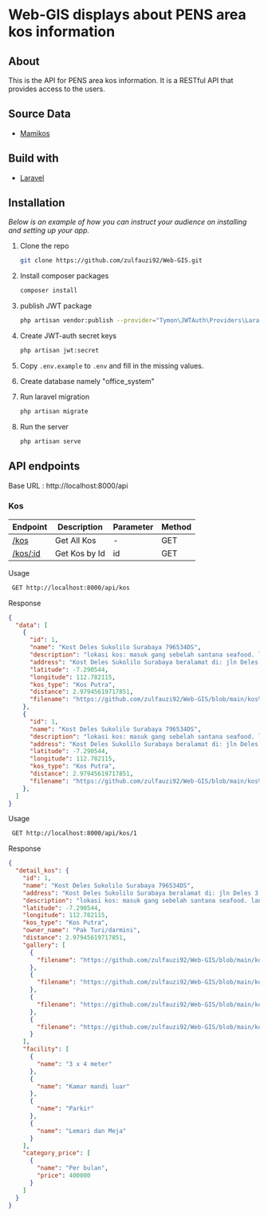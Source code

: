 # Web-GIS displays about PENS area kos information

## About

This is the API for PENS area kos information. It is a RESTful API that provides access to the users.

## Source Data

* [Mamikos](https://mamikos.com/)

## Build with

* [Laravel](http://expressjs.com/)

## Installation

_Below is an example of how you can instruct your audience on installing and setting up your app._

1. Clone the repo

   ```sh
   git clone https://github.com/zulfauzi92/Web-GIS.git
   ```

2. Install composer packages

   ```sh
   composer install
   ```

3. publish JWT package

   ```sh
   php artisan vendor:publish --provider="Tymon\JWTAuth\Providers\LaravelServiceProvider"
   ```

4. Create JWT-auth secret keys

   ```sh
   php artisan jwt:secret
   ```

5. Copy `.env.example` to `.env` and fill in the missing values.

6. Create database namely "office_system"

7. Run laravel migration

   ```sh
   php artisan migrate
   ```

8. Run the server
    ```sh
    php artisan serve
    ```

## API endpoints
Base URL : http://localhost:8000/api

### Kos
| Endpoint | Description | Parameter | Method|
| ------ | ------ | ------ | ------ |
| [/kos](http://localhost:8000/kos) | Get All Kos | - | GET |
| [/kos/:id](http://localhost:8000/kos/1) | Get Kos by Id | id | GET |

Usage
```sh
 GET http://localhost:8000/api/kos
```
Response
```json
{
  "data": [
    {
      "id": 1,
      "name": "Kost Deles Sukolilo Surabaya 796534DS",
      "description": "lokasi kos: masuk gang sebelah santana seafood. lanjut cari gang mawar dan masuk ke timur. kemudian tanya kos milik H. Rouf almarhum. atau tanya                       tempas kos Pak Turi/darmini. Listrik: biaya perbulan sudah termasuk listrik standard. yaitu: untuk cas hp/laptop, kipas angin, lampu. alat masak                       listrik dikenakan biaya tambahan 40rb/bln Fasilitas: kamar mandi luar parkiran motor kasur lemari pakaian meja belajar",
      "address": "Kost Deles Sukolilo Surabaya beralamat di: jln Deles 3 gang mawar",
      "latitude": -7.290544,
      "longitude": 112.782115,
      "kos_type": "Kos Putra",
      "distance": 2.97945619717851,
      "filename": "https://github.com/zulfauzi92/Web-GIS/blob/main/kos%20image/kos1/kos1-001.jpg"
    }, 
    {
      "id": 1,
      "name": "Kost Deles Sukolilo Surabaya 796534DS",
      "description": "lokasi kos: masuk gang sebelah santana seafood. lanjut cari gang mawar dan masuk ke timur. kemudian tanya kos milik H. Rouf almarhum. atau tanya                       tempas kos Pak Turi/darmini. Listrik: biaya perbulan sudah termasuk listrik standard. yaitu: untuk cas hp/laptop, kipas angin, lampu. alat masak                       listrik dikenakan biaya tambahan 40rb/bln Fasilitas: kamar mandi luar parkiran motor kasur lemari pakaian meja belajar",
      "address": "Kost Deles Sukolilo Surabaya beralamat di: jln Deles 3 gang mawar",
      "latitude": -7.290544,
      "longitude": 112.782115,
      "kos_type": "Kos Putra",
      "distance": 2.97945619717851,
      "filename": "https://github.com/zulfauzi92/Web-GIS/blob/main/kos%20image/kos1/kos1-001.jpg"
    },
  ]
}
```

Usage
```sh
 GET http://localhost:8000/api/kos/1
```
Response
```json
{
  "detail_kos": {
    "id": 1,
    "name": "Kost Deles Sukolilo Surabaya 796534DS",
    "address": "Kost Deles Sukolilo Surabaya beralamat di: jln Deles 3 gang mawar",
    "description": "lokasi kos: masuk gang sebelah santana seafood. lanjut cari gang mawar dan masuk ke timur. kemudian tanya kos milik H. Rouf almarhum. atau tanya tempas kos Pak Turi/darmini. Listrik: biaya perbulan sudah termasuk listrik standard. yaitu: untuk cas hp/laptop, kipas angin, lampu. alat masak listrik dikenakan biaya tambahan 40rb/bln Fasilitas: kamar mandi luar parkiran motor kasur lemari pakaian meja belajar",
    "latitude": -7.290544,
    "longitude": 112.782115,
    "kos_type": "Kos Putra",
    "owner_name": "Pak Turi/darmini",
    "distance": 2.97945619717851,
    "gallery": [
      {
        "filename": "https://github.com/zulfauzi92/Web-GIS/blob/main/kos%20image/kos1/kos1-001.jpg"
      },
      {
        "filename": "https://github.com/zulfauzi92/Web-GIS/blob/main/kos%20image/kos1/kos1-002.jpg"
      },
      {
        "filename": "https://github.com/zulfauzi92/Web-GIS/blob/main/kos%20image/kos1/kos1-003.jpg"
      },
      {
        "filename": "https://github.com/zulfauzi92/Web-GIS/blob/main/kos%20image/kos1/kos1-004.jpg"
      }
    ],
    "facility": [
      {
        "name": "3 x 4 meter"
      },
      {
        "name": "Kamar mandi luar"
      },
      {
        "name": "Parkir"
      },
      {
        "name": "Lemari dan Meja"
      }
    ],
    "category_price": [
      {
        "name": "Per bulan",
        "price": 400000
      }
    ]
  }
}
```



